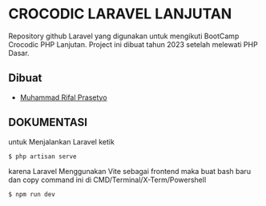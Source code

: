 # CROCODIC LARAVEL LANJUTAN

Repository github Laravel yang digunakan untuk mengikuti BootCamp Crocodic PHP Lanjutan. Project ini dibuat tahun 2023 setelah melewati PHP Dasar.

## Dibuat

-    [Muhammad Rifal Prasetyo](https://github.com/Rifal-Prasetyo/)

## DOKUMENTASI

untuk Menjalankan Laravel ketik

```bash
$ php artisan serve
```

karena Laravel Menggunakan Vite sebagai frontend maka buat bash baru dan copy command ini di CMD/Terminal/X-Term/Powershell

```bash
$ npm run dev
```
